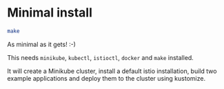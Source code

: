 # Minimal install

```bash
make
```

As minimal as it gets! :-)

This needs `minikube`, `kubectl`, `istioctl`, `docker` and `make` installed.

It will create a Minikube cluster, install a default istio installation, build two example applications and deploy them to the cluster using kustomize.

